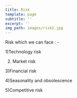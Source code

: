 ```yaml
---
title: Risk
template: page
subtitle: ''
excerpt: ''
img_path: images/risk2.jpg
---
```

Risk which we can face : -

1)Technology risk

2) Market risk

3)Financial risk

4)Seasonality and obsolescence

5)Competitive risk
